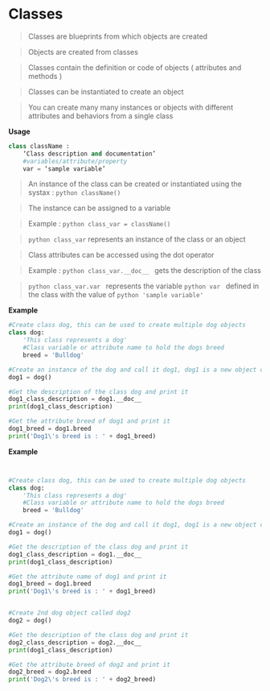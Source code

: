 # Classes

> Classes are blueprints from which objects are created

> Objects are created from classes

> Classes contain the definition or code of objects ( attributes and methods )

> Classes can be instantiated to create an object

> You can create many many instances or objects with different attributes and behaviors from a single class

**Usage**
```python
class className :
    ‘Class description and documentation’
    #variables/attribute/property
    var = ‘sample variable’

```
> An instance of the class can be created or instantiated using the systax : ```python className() ```

> The instance can be assigned to a variable

> Example : ```python class_var = className() ```

> ```python class_var``` represents an instance of the class or an object

> Class attributes can be accessed using the dot operator

> Example : ```python class_var.__doc__ ``` gets the description of the class

> ```python class_var.var ``` represents the variable ```python var ``` defined in the class with the value of ```python 'sample variable' ```

**Example**
```python
#Create class dog, this can be used to create multiple dog objects
class dog:
    'This class represents a dog'
    #Class variable or attribute name to hold the dogs breed
    breed = 'Bulldog'

#Create an instance of the dog and call it dog1, dog1 is a new object created from the dog class
dog1 = dog()

#Get the description of the class dog and print it
dog1_class_description = dog1.__doc__
print(dog1_class_description)

#Get the attribute breed of dog1 and print it
dog1_breed = dog1.breed
print('Dog1\'s breed is : ' + dog1_breed)

```

**Example**

```Python


#Create class dog, this can be used to create multiple dog objects
class dog:
    'This class represents a dog'
    #Class variable or attribute name to hold the dogs breed
    breed = 'Bulldog'

#Create an instance of the dog and call it dog1, dog1 is a new object created from the dog class
dog1 = dog()

#Get the description of the class dog and print it
dog1_class_description = dog1.__doc__
print(dog1_class_description)

#Get the attribute name of dog1 and print it
dog1_breed = dog1.breed
print('Dog1\'s breed is : ' + dog1_breed)


#Create 2nd dog object called dog2
dog2 = dog()

#Get the description of the class dog and print it
dog2_class_description = dog2.__doc__
print(dog1_class_description)

#Get the attribute breed of dog2 and print it
dog2_breed = dog2.breed
print('Dog2\'s breed is : ' + dog2_breed)

```
